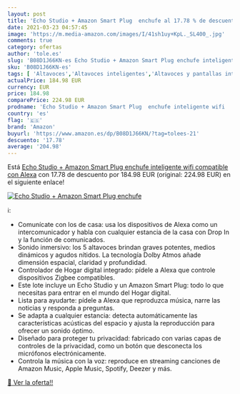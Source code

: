```yaml
---
layout: post
title: 'Echo Studio + Amazon Smart Plug  enchufe al 17.78 % de descuento'
date: 2021-03-23 04:57:45
image: 'https://m.media-amazon.com/images/I/41sh1uy+KpL._SL400_.jpg'
comments: true
category: ofertas
author: 'tole.es'
slug: 'B08D1J66KN-es Echo Studio + Amazon Smart Plug enchufe inteligente wifi...'
sku: 'B08D1J66KN-es'
tags: [ 'Altavoces','Altavoces inteligentes','Altavoces y pantallas inteligentes Echo','Dispositivos Amazon','Dispositivos Amazon y Accesorios','Electrónica','Equipos de audio y Hi-Fi','alexa','amazon','enchufe','inteligente', ]
actualPrice: 184.98 EUR
currency: EUR
price: 184.98
comparePrice: 224.98 EUR
prodname: 'Echo Studio + Amazon Smart Plug  enchufe inteligente wifi   compatible con Alexa'
country: 'es'
flag: '🇪🇸'
brand: 'Amazon'
buyurl: 'https://www.amazon.es/dp/B08D1J66KN/?tag=tolees-21'
descuento: '17.78'
average: '204.98'
---
```


Está [Echo Studio + Amazon Smart Plug  enchufe inteligente wifi   compatible con Alexa](https://www.amazon.es/dp/B08D1J66KN/?tag=tolees-21) con 17.78 de descuento por 184.98 EUR (original: 224.98 EUR) en el siguiente enlace!

[![Echo Studio + Amazon Smart Plug  enchufe](https://m.media-amazon.com/images/I/41sh1uy+KpL._SL400_.jpg)](https://www.amazon.es/dp/B08D1J66KN/?tag=tolees-21)

ℹ️:

- Comunícate con los de casa: usa los dispositivos de Alexa como un intercomunicador y habla con cualquier estancia de la casa con Drop In y la función de comunicados.
- Sonido inmersivo: los 5 altavoces brindan graves potentes, medios dinámicos y agudos nítidos. La tecnología Dolby Atmos añade dimensión espacial, claridad y profundidad.
- Controlador de Hogar digital integrado: pídele a Alexa que controle dispositivos Zigbee compatibles.
- Este lote incluye un Echo Studio y un Amazon Smart Plug: todo lo que necesitas para entrar en el mundo del Hogar digital.
- Lista para ayudarte: pídele a Alexa que reproduzca música, narre las noticias y responda a preguntas.
- Se adapta a cualquier estancia: detecta automáticamente las características acústicas del espacio y ajusta la reproducción para ofrecer un sonido óptimo.
- Diseñado para proteger tu privacidad: fabricado con varias capas de controles de la privacidad, como un botón que desconecta los micrófonos electrónicamente.
- Controla la música con la voz: reproduce en streaming canciones de Amazon Music, Apple Music, Spotify, Deezer y más.

[🛒 Ver la oferta!!](https://www.amazon.es/dp/B08D1J66KN/?tag=tolees-21)
